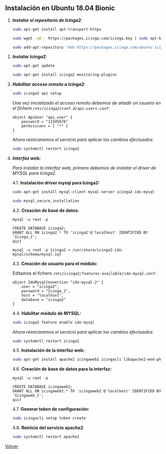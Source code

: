 ## Instalación en Ubuntu 18.04 Bionic

1. ***Instalar el repositorio de Icinga2***:

    ```bash
    sudo apt-get install apt-transport-https

    sudo wget -qO - https://packages.icinga.com/icinga.key | sudo apt-key add -

    sudo add-apt-repository "deb https://packages.icinga.com/ubuntu icinga-bionic main"
    ```

2. ***Instalar Icinga2***:

    ```bash
    sudo apt-get update

    sudo apt-get install icinga2 monitoring-plugins
    ```

3. ***Habilitar acceso remoto a Icinga2***:

    ```bash
    sudo icinga2 api setup
    ```

    *Una vez inicializado el acceso remoto debemos de añadir un usuario en el fichero `/etc/icinga2/conf.d/api-users.conf`:*

    ```
    object ApiUser "api_user" {
        password = "12345678"
        permissions = [ "*" ]
    }
    ```

    *Ahora reiniciaremos el servicio para aplicar los cambios efectuados:*

    ```bash
    sudo systemctl restart icinga2
    ```

4. ***Interfaz web:***

    *Para instalar la interfaz web, primero debemos de instalar el driver de MYSQL para Icinga2.*

    4.1. **Instalación driver mysql para Icinga2:**
    
    ```bash
    sudo apt-get install mysql-client mysql-server icinga2-ido-mysql
    
    sudo mysql_secure_installation
    ```
    
    4.2. **Creación de base de datos:**
    
    ```
    mysql -u root -p

    CREATE DATABASE icinga2;
    GRANT ALL ON icinga2.* TO 'icinga2'@'localhost' IDENTIFIED BY 'Icinga_2';
    quit
    ```
    ```
    mysql -u root -p icinga2 < /usr/share/icinga2-ido-mysql/schema/mysql.sql
    ```
    
    4.3. **Creación de usuario para el módulo:**
    
    Editamos el fichero `/etc/icinga2/features-available/ido-mysql.conf`:
    
    ```
    object IdoMysqlConnection "ido-mysql-2" {
        user = "icinga2",
        password = "Icinga_2",
        host = "localhost",
        database = "icinga2"
    }
    ```
    
    4.4. **Habilitar módulo de MYSQL:**
    
    ```bash
    sudo icinga2 feature enable ido-mysql
    ```
    
    *Ahora reiniciaremos el servicio para aplicar los cambios efectuados:*

    ```bash
    sudo systemctl restart icinga2
    ```
    
    4.5. **Instalación de la interfaz web:**
    
    ```bash
    sudo apt-get install apache2 icingaweb2 icingacli libapache2-mod-php
    ```
    
    4.6. **Creación de base de datos para la interfaz:**
    
    ```
    mysql -u root -p

    CREATE DATABASE icingaweb2;
    GRANT ALL ON icingaweb2.* TO 'icingaweb2'@'localhost' IDENTIFIED BY 'Icingaweb_2';
    quit
    ```
    
    4.7. **Generar token de configuración:**
    
    ```bash
    sudo icingacli setup token create
    ```
    
    4.8. **Reinicio del servicio apache2**

    ```bash
    sudo systemctl restart apache2
    ```
    
[Volver](home.md)